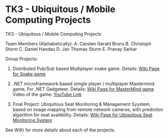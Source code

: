 ﻿# TK3 - Ubiquitous / Mobile Computing Projects
TK3 - Ubiquitous / Mobile Computing Projects


Team Members (Alphabetically): 
A. Carsten Gerald Bruns
B. Christoph Storm
C. Daniel Handau
D. Jan Thomas Sturm
E. Pranay Sarkar


Group Projects:

1. Distributed Pub/Sub based Multiplayer snake game.
Details: [Wiki Page for Snake game](https://github.com/pranay22/tu-darmstadt-TK3/wiki/Distributed-Pub-Sub-based-Multiplayer-snake-game)

2. .NET microframework based simgle player / multiplayer Mastermind game, For .NET Gadgeteer.
Details: [Wiki Page for MasterMind game](https://github.com/pranay22/tu-darmstadt-TK3/wiki/MasterMind-Game)  
Video of the game: [YouTube Link](https://www.youtube.com/watch?v=Ps-fmHHqyMw)  

3. Final Project: Ubiquitous Seat Monitoring & Management Syystem, based on image mapping from remote network cameras, with prediction algorithm for seat availibility. 
Details: [Wiki Page for Ubiquitous Seat Monitoring System](https://github.com/pranay22/tu-darmstadt-TK3/wiki/Ubiquitous-Seat-Monitoring-&-Management-System-with-prediction-facility)  


See WiKi for more details about each of the projects.
